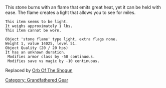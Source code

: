 This stone burns with an flame that emits great heat, yet it can be held
with ease. The flame creates a light that allows you to see for miles.

`This item seems to be light.`  
`It weighs approximately 1 lbs.`  
`This item cannot be worn.`

`Object 'stone flame' type light, extra flags none.`  
`Weight 1, value 14025, level 51.`  
`Object Quality (20 / 20 hps)`  
`It has an unknown duration.`  
` Modifies armor class by -50 continuous.`  
` Modifies save vs magic by -10 continuous.`

Replaced by [Orb Of The Shogun](Orb_Of_The_Shogun "wikilink")

[Category: Grandfathered Gear](Category:_Grandfathered_Gear "wikilink")
